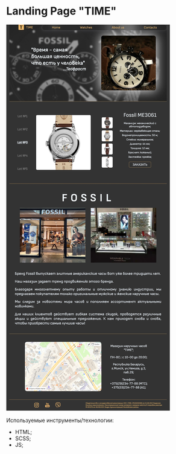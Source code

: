 Landing Page "TIME"
=

![img](./img/img-readme/Watch_Fossil.jpg)

Используемые инструменты/технологии:

- HTML;
- SCSS;
- JS;